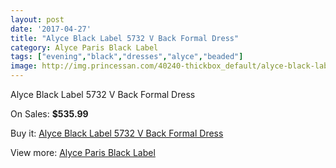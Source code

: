 ```yaml
---
layout: post
date: '2017-04-27'
title: "Alyce Black Label 5732 V Back Formal Dress"
category: Alyce Paris Black Label
tags: ["evening","black","dresses","alyce","beaded"]
image: http://img.princessan.com/40240-thickbox_default/alyce-black-label-5732-v-back-formal-dress.jpg
---
```

Alyce Black Label 5732 V Back Formal Dress

On Sales: **$535.99**
<a href="https://www.princessan.com/en/alyce-paris-black-label/18845-alyce-black-label-5732-v-back-formal-dress.html"><amp-img layout="responsive" width="600" height="600" src="//img.princessan.com/40240-thickbox_default/alyce-black-label-5732-v-back-formal-dress.jpg" alt="Alyce Black Label 5732 V Back Formal Dress 0" /></a>
<a href="https://www.princessan.com/en/alyce-paris-black-label/18845-alyce-black-label-5732-v-back-formal-dress.html"><amp-img layout="responsive" width="600" height="600" src="//img.princessan.com/40241-thickbox_default/alyce-black-label-5732-v-back-formal-dress.jpg" alt="Alyce Black Label 5732 V Back Formal Dress 1" /></a>

Buy it: [Alyce Black Label 5732 V Back Formal Dress](https://www.princessan.com/en/alyce-paris-black-label/18845-alyce-black-label-5732-v-back-formal-dress.html "Alyce Black Label 5732 V Back Formal Dress")

View more: [Alyce Paris Black Label](https://www.princessan.com/en/5-alyce-paris-black-label "Alyce Paris Black Label")